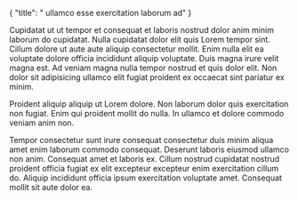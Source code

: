 {
  "title": " ullamco esse exercitation laborum ad"
}

Cupidatat ut ut tempor et consequat et laboris nostrud dolor anim minim laborum do cupidatat. Nulla cupidatat dolor elit quis Lorem tempor sint. Cillum dolore ut aute aute aliquip consectetur mollit. Enim nulla elit ea voluptate dolore officia incididunt aliquip voluptate. Duis magna irure velit magna est. Ad veniam magna nulla tempor nostrud et quis dolor elit. Non dolor sit adipisicing ullamco elit fugiat proident ex occaecat sint pariatur ex minim.

Proident aliquip aliquip ut Lorem dolore. Non laborum dolor quis exercitation non fugiat. Enim qui proident mollit do nulla. In ullamco et dolore commodo veniam anim non.

Tempor consectetur sunt irure consequat consectetur duis minim aliqua amet enim laborum commodo consequat. Deserunt laboris eiusmod ullamco non anim. Consequat amet et laboris ex. Cillum nostrud cupidatat nostrud proident officia fugiat ex elit excepteur excepteur enim exercitation cillum do. Aliquip incididunt officia ipsum exercitation voluptate amet. Consequat mollit sit aute dolor ea.